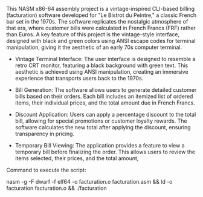 This NASM x86-64 assembly project is a vintage-inspired CLI-based billing (facturation) software developed for "Le Bistrot du Peintre," a classic French bar set in the 1970s. The software replicates the nostalgic atmosphere of that era, where customer bills were calculated in French Francs (FRF) rather than Euros. A key feature of this project is the vintage-style interface, designed with black and green colors using ANSI escape codes for terminal manipulation, giving it the aesthetic of an early 70s computer terminal.

- Vintage Terminal Interface:
The user interface is designed to resemble a retro CRT monitor, featuring a black background with green text. This aesthetic is achieved using ANSI manipulation, creating an immersive experience that transports users back to the 1970s.

- Bill Generation:
The software allows users to generate detailed customer bills based on their orders. Each bill includes an itemized list of ordered items, their individual prices, and the total amount due in French Francs.

- Discount Application:
Users can apply a percentage discount to the total bill, allowing for special promotions or customer loyalty rewards. The software calculates the new total after applying the discount, ensuring transparency in pricing.

- Temporary Bill Viewing:
The application provides a feature to view a temporary bill before finalizing the order. This allows users to review the items selected, their prices, and the total amount,

Command to execute the script:

nasm -g -F dwarf -f elf64 -o facturation.o facturation.asm && ld -o facturation facturation.o && ./facturation
